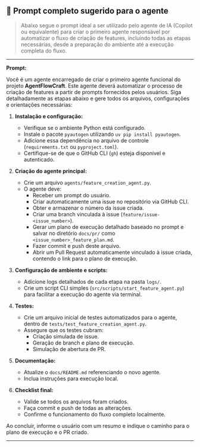 ## 📝 Prompt completo sugerido para o agente

> Abaixo segue o prompt ideal a ser utilizado pelo agente de IA (Copilot ou equivalente) para criar o primeiro agente responsável por automatizar o fluxo de criação de features, incluindo todas as etapas necessárias, desde a preparação do ambiente até a execução completa do fluxo.

---

**Prompt:**

Você é um agente encarregado de criar o primeiro agente funcional do projeto **AgentFlowCraft**. Este agente deverá automatizar o processo de criação de features a partir de prompts fornecidos pelos usuários. Siga detalhadamente as etapas abaixo e gere todos os arquivos, configurações e orientações necessárias:

1. **Instalação e configuração:**
   - Verifique se o ambiente Python está configurado.
   - Instale o pacote `pyautogen` utilizando `uv pip install pyautogen`.
   - Adicione essa dependência no arquivo de controle (`requirements.txt` ou `pyproject.toml`).
   - Certifique-se de que o GitHub CLI (`gh`) esteja disponível e autenticado.

2. **Criação do agente principal:**
   - Crie um arquivo `agents/feature_creation_agent.py`.
   - O agente deve:
     - Receber um prompt do usuário.
     - Criar automaticamente uma issue no repositório via GitHub CLI.
     - Obter e armazenar o número da issue criada.
     - Criar uma branch vinculada à issue (`feature/issue-<issue_number>`).
     - Gerar um plano de execução detalhado baseado no prompt e salvar no diretório `docs/pr/` como `<issue_number>_feature_plan.md`.
     - Fazer commit e push deste arquivo.
     - Abrir um Pull Request automaticamente vinculado à issue criada, contendo o link para o plano de execução.

3. **Configuração de ambiente e scripts:**
   - Adicione logs detalhados de cada etapa na pasta `logs/`.
   - Crie um script CLI simples (`src/scripts/start_feature_agent.py`) para facilitar a execução do agente via terminal.

4. **Testes:**
   - Crie um arquivo inicial de testes automatizados para o agente, dentro de `tests/test_feature_creation_agent.py`.
   - Assegure que os testes cubram:
     - Criação simulada de issue.
     - Geração de branch e plano de execução.
     - Simulação de abertura de PR.

5. **Documentação:**
   - Atualize o `docs/README.md` referenciando o novo agente.
   - Inclua instruções para execução local.

6. **Checklist final:**
   - Valide se todos os arquivos foram criados.
   - Faça commit e push de todas as alterações.
   - Confirme o funcionamento do fluxo completo localmente.

Ao concluir, informe o usuário com um resumo e indique o caminho para o plano de execução e o PR criado.

---
